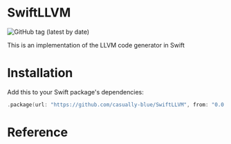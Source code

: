 # SwiftLLVM 
![GitHub tag (latest by date)](https://img.shields.io/github/v/tag/casually-blue/SwiftLLVM?style=for-the-badge)

This is an implementation of the LLVM code generator in Swift

# Installation
Add this to your Swift package's dependencies:
```swift
.package(url: "https://github.com/casually-blue/SwiftLLVM", from: "0.0.1"),
```

# Reference
